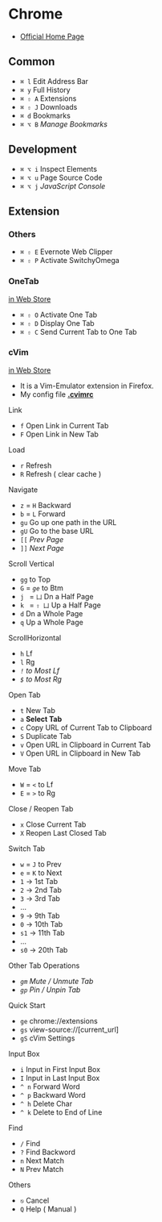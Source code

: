 # Chrome

- [Official Home Page](https://www.google.com/chrome/)

## Common

- `⌘ l` Edit Address Bar
- `⌘ y` Full History
- `⌘ ⇧ A` Extensions
- `⌘ ⇧ J` Downloads
- `⌘ d` Bookmarks
- `⌘ ⌥ B` _Manage Bookmarks_

## Development

- `⌘ ⌥ i` Inspect Elements
- `⌘ ⌥ u` Page Source Code
- `⌘ ⌥ j` _JavaScript Console_

## Extension

### Others

- `⌘ ⇧ E` Evernote Web Clipper
- `⌘ ⇧ P` Activate SwitchyOmega

### OneTab

[in Web Store](https://chrome.google.com/webstore/detail/proxy-switchyomega/padekgcemlokbadohgkifijomclgjgif)

- `⌘ ⇧ O` Activate One Tab
- `⌘ ⇧ D` Display One Tab
- `⌘ ⇧ C` Send Current Tab to One Tab

### cVim

[in Web Store](https://chrome.google.com/webstore/detail/cvim/ihlenndgcmojhcghmfjfneahoeklbjjh?hl=en)

- It is a Vim-Emulator extension in Firefox.
- My config file [__.cvimrc__](https://github.com/IceHe/macos-home-conf/blob/master/.cvimrc)

Link

- `f` Open Link in Current Tab
- `F` Open Link in New Tab

Load

- `r` Refresh
- `R` Refresh ( clear cache )

Navigate

- `z` = `H` Backward
- `b` = `L` Forward
- `gu` Go up one path in the URL
- `gU` Go to the base URL
- `[[` _Prev Page_
- `]]` _Next Page_

Scroll Vertical

- `gg` to Top
- `G` = _`ge`_ to Btm
- `j ` = `凵` Dn a Half Page
- `k ` = `⇧ 凵` Up a Half Page
- `d` Dn a Whole Page
- `q` Up a Whole Page

ScrollHorizontal

- `h` Lf
- `l` Rg
- _`!` to Most Lf_
- _`$` to Most Rg_

Open Tab

- `t` New Tab
- `a` **Select Tab**
- `c` Copy URL of Current Tab to Clipboard
- `S` Duplicate Tab
- `v` Open URL in Clipboard in Current Tab
- `V` Open URL in Clipboard in New Tab

Move Tab

- `W` = `<` to Lf
- `E` = `>` to Rg

Close / Reopen Tab

- `x` Close Current Tab
- `X` Reopen Last Closed Tab

Switch Tab

- `w` = `J` to Prev
- `e` = `K` to Next
- `1` → 1st Tab
- `2` → 2nd Tab
- `3` → 3rd Tab
- …
- `9` → 9th Tab
- `0` → 10th Tab
- `s1` → 11th Tab
- …
- `s0` → 20th Tab

Other Tab Operations

- _`gm` Mute / Unmute Tab_
- _`gp` Pin / Unpin Tab_

Quick Start

- `ge` chrome://extensions
- `gs` view-source://[current_url]
- `gS` cVim Settings

Input Box

- `i` Input in First Input Box
- `I` Input in Last Input Box
- `^ n` Forward Word
- `^ p` Backward Word
- `^ h` Delete Char
- `^ k` Delete to End of Line

Find

- `/` Find
- `?` Find Backword
- `n` Next Match
- `N` Prev Match

<!-- Visual Mode

- `Z` Activaate Visual Mode
- `v` Start Selection
- `y` Copy Selection & Exit Visual Mode
- `h` ← Lf
- `j` ↓ Dn
- `k` ↑ Up
- `l` → Rg
- `w` Mv to Head of Next Word
- `b` Mv to Head of Prev Word -->

Others

- `⎋` Cancel
- `Q` Help ( Manual )
